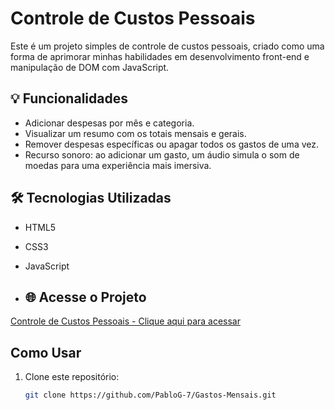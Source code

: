 # Controle de Custos Pessoais  

Este é um projeto simples de controle de custos pessoais, criado como uma forma de aprimorar minhas habilidades em desenvolvimento front-end e manipulação de DOM com JavaScript.  

## 💡 Funcionalidades  
- Adicionar despesas por mês e categoria.  
- Visualizar um resumo com os totais mensais e gerais.  
- Remover despesas específicas ou apagar todos os gastos de uma vez.  
- Recurso sonoro: ao adicionar um gasto, um áudio simula o som de moedas para uma experiência mais imersiva.  

## 🛠 Tecnologias Utilizadas  
- HTML5  
- CSS3  
- JavaScript  

- ## 🌐 Acesse o Projeto

[Controle de Custos Pessoais - Clique aqui para acessar](https://pablog-7.github.io/controle-de-custos-pessoais/)

## Como Usar
1. Clone este repositório:
   ```bash
   git clone https://github.com/PabloG-7/Gastos-Mensais.git
